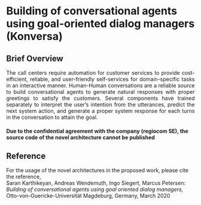 # Building of conversational agents using goal-oriented dialog managers (Konversa)

## Brief Overview
<div style="text-align: justify"> The call centers require automation for customer services to provide cost-efficient, reliable, and user-friendly self-services for domain-specific tasks in an interactive manner. Human-Human conversations are a reliable source to build conversational agents to generate natural responses with proper greetings to satisfy the customers. Several components have trained separately to interpret the user’s intention from the utterances, predict the next system action, and generate a proper system response for each turns in the conversation to attain the goal. </div>


#### Due to the confidential agreement with the company (regiocom SE), the source code of the novel architecture cannot be published

## Reference
For the usage of the novel architectures in the proposed work, please cite the reference,\
Saran Karthikeyan, Andreas Wendemuth, Ingo Siegert, Marcus Petersen: *Building of conversational agents using goal oriented dialog managers,* Otto-von-Guericke-Universität Magdeburg, Germany, March 2020
